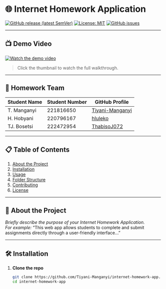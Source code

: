 <!-- PROJECT TITLE -->
# 🌐 Internet Homework Application

[![GitHub release (latest SemVer)](https://img.shields.io/github/v/release/Tiyani-Manganyi/internet-homework-app)](https://github.com/Tiyani-Manganyi/internet-homework-app/releases)
[![License: MIT](https://img.shields.io/badge/License-MIT-blue.svg)](LICENSE)
[![GitHub issues](https://img.shields.io/github/issues/Tiyani-Manganyi/internet-homework-app)](https://github.com/Tiyani-Manganyi/internet-homework-app/issues)

---

## 📺 Demo Video

[![Watch the demo video](https://img.youtube.com/vi/VIDEO_ID/0.jpg)](https://tut4lifeac-my.sharepoint.com/:v:/g/personal/221816650_tut4life_ac_za/EXq1MIVXyfVPqTdafjbkws4BEz4dMQaNozRZ9T4AURXJHg?e=ai4hAK)

> Click the thumbnail to watch the full walkthrough.

---

## 👥 Homework Team

| Student Name           | Student Number  | GitHub Profile                                      |
|------------------------|-----------------|------------------------------------------------------|
| T. Manganyi            | 221816650       | [Tiyani-Manganyi](https://github.com/Tiyani-Manganyi) |
| H. Hobyani             | 220796167       | [hluleko](https://github.com/hluleko)                                                    |
| TJ. Bosetsi            | 222472954       | [ThabisoJ072](https://github.com/ThabisoJ072)
---

## 📋 Table of Contents

1. [About the Project](#about-the-project)  
2. [Installation](#installation)  
3. [Usage](#usage)  
4. [Folder Structure](#folder-structure)  
5. [Contributing](#contributing)  
6. [License](#license)

---

## 📖 About the Project

*Briefly describe the purpose of your Internet Homework Application.*  
_For example:_ “This web app allows students to complete and submit assignments directly through a user-friendly interface…”

---

## 🛠️ Installation

1. **Clone the repo**

   ```bash
   git clone https://github.com/Tiyani-Manganyi/internet-homework-app.git
   cd internet-homework-app
